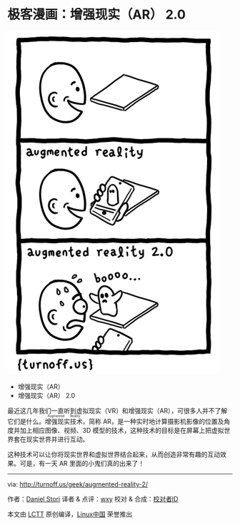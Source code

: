极客漫画：增强现实（AR） 2.0
===============

![Augmented Reality 2](./augmented-reality-2.png)

- 增强现实（AR）
- 增强现实（AR） 2.0

最近这几年我们一直听到虚拟现实（VR）和增强现实（AR），可很多人并不了解它们是什么。<ruby>增强现实技术<rt>Augmented Reality</rt></ruby>，简称 AR，是一种实时地计算摄影机影像的位置及角度并加上相应图像、视频、3D 模型的技术，这种技术的目标是在屏幕上把虚拟世界套在现实世界并进行互动。

这种技术可以让你将现实世界和虚拟世界结合起来，从而创造非常有趣的互动效果。可是，有一天 AR 里面的小鬼们真的出来了！

---
via: http://turnoff.us/geek/augmented-reality-2/

作者：[Daniel Stori][a]
译者 & 点评：[wxy](https://github.com/wxy)
校对 & 合成：[校对者ID](https://github.com/校对者ID)

本文由 [LCTT](https://github.com/LCTT/TranslateProject) 原创编译，[Linux中国](https://linux.cn/) 荣誉推出

[a]:http://turnoff.us/about/
